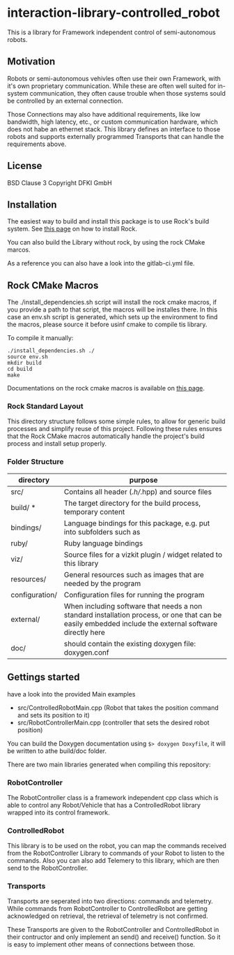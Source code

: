 # interaction-library-controlled_robot


This is a library for Framework independent control of semi-autonomous robots.


## Motivation

Robots or semi-autonomous vehivles often use their own Framework, with it's own proprietary communication.
While these are often well suited for in-system communication, they often cause trouble when those systems sould be controlled by an external connection.

Those Connections may also have additional requirements, like low bandwidth, high latency, etc., or custom communication hardware, which does not habe an ethernet stack.
This library defines an interface to those robots and supports externally programmed Transports that can handle the requirements above.


## License

BSD Clause 3
Copyright DFKI GmbH


## Installation

The easiest way to build and install this package is to use Rock's build system.
See [this page](http://rock-robotics.org/stable/documentation/installation.html)
on how to install Rock.

You can also build the Library without rock, by using the rock CMake marcos.

As a reference you can also have a look into the gitlab-ci.yml file.

## Rock CMake Macros

The ./install_dependencies.sh script will install the rock cmake macros, if you provide a path to that script, the macros will be installes there.
In this case an env.sh script is generated, which sets up the environment to find the macros, please source it before usinf cmake to compile tis library.

To compile it manually:

    ./install_dependencies.sh ./
    source env.sh
    mkdir build
    cd build
    make

Documentations on the rock cmake macros is available on [this page](http://rock-robotics.org/stable/documentation/packages/cmake_macros.html).


### Rock Standard Layout

This directory structure follows some simple rules, to allow for generic build
processes and simplify reuse of this project. Following these rules ensures that
the Rock CMake macros automatically handle the project's build process and
install setup properly.

### Folder Structure

| directory         |       purpose                                                        |
| ----------------- | ------------------------------------------------------               |
| src/              | Contains all header (*.h/*.hpp) and source files                     |
| build/ *          | The target directory for the build process, temporary content        |
| bindings/         | Language bindings for this package, e.g. put into subfolders such as |
| ruby/             | Ruby language bindings                                               |
| viz/              | Source files for a vizkit plugin / widget related to this library    |
| resources/        | General resources such as images that are needed by the program      |
| configuration/    | Configuration files for running the program                          |
| external/         | When including software that needs a non standard installation process, or one that can be easily embedded include the external software directly here |
| doc/              | should contain the existing doxygen file: doxygen.conf               |




## Gettings started

have a look into the provided Main examples

* src/ControlledRobotMain.cpp (Robot that takes the position command and sets its position to it)
* src/RobotControllerMain.cpp (controller that sets the desired robot position)

You can build the Doxygen documentation using `$> doxygen Doxyfile`, it will be written to athe build/doc folder.


There are two main libraries generated when compiling this repository:

### RobotController

The RobotController class is a framework independent cpp class which is able to control any Robot/Vehicle that has a ControlledRobot library wrapped into its control framework.

### ControlledRobot

This library is to be used on the robot, you can map the commands received from the RobotController Library to commands of your Robot to listen to the commands.
Also you can also add Telemery to this library, which are then send to the RobotController.


### Transports

Transports are seperated into two directions: commands and telemetry.
While commands from RobotController to ControlledRobot are getting acknowledged on retrieval, the retrieval of telemetry is not confirmed.

These Transports are given to the RobotController and ControlledRobot in their contructor and only implement an send() and receive() function.
So it is easy to implement other means of connections between those.

